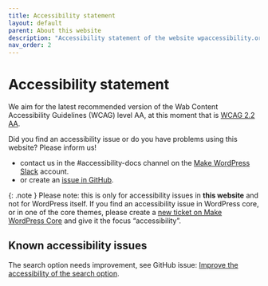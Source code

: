 ```yaml
---
title: Accessibility statement
layout: default
parent: About this website
description: "Accessibility statement of the website wpaccessibility.org."
nav_order: 2
---
```


# Accessibility statement

We aim for the latest recommended version of the Wab Content Accessibility Guidelines (WCAG) level AA, at this moment that is [WCAG 2.2 AA](https://www.w3.org/WAI/WCAG22/quickref/).

Did you find an accessibility issue or do you have problems using this website?
Please inform us!

- contact us in the #accessibility-docs channel on the [Make WordPress Slack](wordpress.slack.com) account.
- or create an [issue in GitHub](https://github.com/wpaccessibility/wp-a11y-docs/issues/).

{: .note }
Please note: this is only for accessibility issues in **this website** and not for WordPress itself. If you find an accessibility issue in WordPress core, or in one of the core themes, please create a [new ticket on Make WordPress Core](https://core.trac.wordpress.org/newticket) and give it the focus “accessibility”.

## Known accessibility issues

The search option needs improvement, see GitHub issue: [Improve the accessibility of the search option](https://github.com/wpaccessibility/wp-a11y-docs/issues/2).

